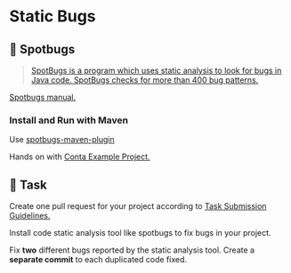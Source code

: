 Static Bugs
====

## :hammer: Spotbugs

> [SpotBugs is a program which uses static analysis to look for bugs in Java code. SpotBugs checks for more than 400 bug patterns.](https://spotbugs.github.io/)

[Spotbugs manual.](https://spotbugs.readthedocs.io/en/stable/)

### Install and Run with Maven

Use [spotbugs-maven-plugin](https://spotbugs.readthedocs.io/en/latest/maven.html)

Hands on with [Conta Example Project.](https://github.com/persapiens/conta/issues/117)

## :construction_worker: Task

Create one pull request for your project according to [Task Submission Guidelines.](../../assessment.md#task-submission)

Install code static analysis tool like spotbugs to fix bugs in your project.

Fix **two** different bugs reported by the static analysis tool. Create a **separate commit** to each duplicated code fixed.
